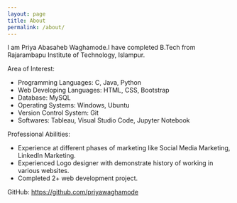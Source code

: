 ```yaml
---
layout: page
title: About
permalink: /about/
---
```


I am Priya Abasaheb Waghamode.I have completed B.Tech from Rajarambapu Institute of Technology, Islampur.


Area of Interest:
* Programming Languages: C, Java, Python
* Web Developing Languages: HTML, CSS, Bootstrap
* Database: MySQL
* Operating Systems: Windows, Ubuntu
* Version Control System: Git
* Softwares: Tableau, Visual Studio Code, Jupyter Notebook


Professional Abilities:

* Experience at different phases of marketing like Social Media Marketing, LinkedIn Marketing.
* Experienced Logo designer with demonstrate history of working in various websites.
* Completed 2+ web development project.

GitHub: https://github.com/priyawaghamode

